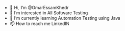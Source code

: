 - 👋 Hi, I’m @OmarEssamKhedr
- 👀 I’m interested in All Software Testing
- 🌱 I’m currently learning Automation Testing using Java
- 📫 How to reach me LinkedIN

<!---
OmarEssamKhedr/OmarEssamKhedr is a ✨ special ✨ repository because its `README.md` (this file) appears on your GitHub profile.
You can click the Preview link to take a look at your changes.
--->

